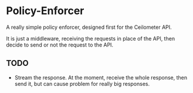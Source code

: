 # Policy-Enforcer

A really simple policy enforcer, designed first for the Ceilometer API.

It is just a middleware, receiving the requests in place of the API, then decide to send or not the request to the API.

## TODO
* Stream the response. At the moment, receive the whole response, then send it, but can cause problem for really big responses.
